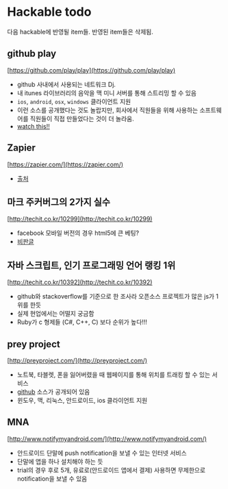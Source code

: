 # Hackable todo

다음 hackable에 반영될 item들. 반영된 item들은 삭제됨.

## github play
[https://github.com/play/play](https://github.com/play/play)

* github 사내에서 사용되는 네트워크 Dj.
* 내 itunes 라이브러리의 음악을 맥 미니 서버를 통해 스트리밍 할 수 있음
* `ios`, `android`, `osx`, `windows` 클라이언트 지원
* 이런 소스를 공개했다는 것도 놀랍지만, 회사에서 직원들을 위해 사용하는 소프트웨어를 직원들이 직접 만들었다는 것이 더 놀라움.
* [watch this!!](https://vimeo.com/holman/play)

## Zapier

[https://zapier.com/](https://zapier.com/)

* [출처](https://plus.google.com/u/0/+xguru/posts/imghmZztevW)

## 마크 주커버그의 2가지 실수

[http://techit.co.kr/10299](http://techit.co.kr/10299)

* facebook 모바일 버전의 경우 html5에 큰 베팅?
* [비판글](http://blog.creation.net/531)

## 자바 스크립트, 인기 프로그래밍 언어 랭킹 1위

[http://techit.co.kr/10392](http://techit.co.kr/10392)

* github와 stackoverflow를 기준으로 한 조사라 오픈소스 프로젝트가 많은 js가 1위를 한듯
* 실제 현업에서는 어떨지 궁금함
* Ruby가 c 형제들 (C#, C++, C) 보다 순위가 높다!!!

## prey project

[http://preyproject.com/](http://preyproject.com/)

* 노트북, 타블렛, 폰을 잃어버렸을 때 웹페이지를 통해 위치를 트래킹 할 수 있는 서비스
* [github](https://github.com/prey) 소스가 공개되어 있음
* 윈도우, 맥, 리눅스, 안드로이드, ios 클라이언트 지원

## MNA

[http://www.notifymyandroid.com/](http://www.notifymyandroid.com/)

* 안드로이드 단말에 push notification을 보낼 수 있는 인터넷 서비스
* 단말에 앱을 하나 설치해야 하는 듯
* trial의 경우 후로 5개, 유료로(안드로이드 앱에서 결제) 사용하면 무제한으로 notification을 보낼 수 있음
